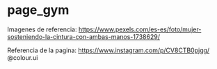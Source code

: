 # page_gym
Imagenes de referencia:
https://www.pexels.com/es-es/foto/mujer-sosteniendo-la-cintura-con-ambas-manos-1738629/

Referencia de la pagina: 
https://www.instagram.com/p/CV8CTB0pjgg/
@colour.ui
